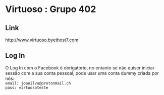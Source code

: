 # Virtuoso : Grupo 402
## Link
<a href="http://www.virtuoso.byethost7.com">http://www.virtuoso.byethost7.com</a>
## Log In
 O Log In com o Facebook é obrigatório, no entanto se não quiser iniciar sessão com a sua conta pessoal, pode usar uma conta dummy criada por nós: <br />
 	 ```
	 email: joaoilva@protonmail.ch
	 ``` 
	 <br />
	 ```
	    pass: virtuosoteste
	 ```
